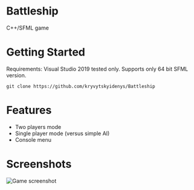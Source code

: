 # Battleship
C++/SFML game

# Getting Started
Requirements: Visual Studio 2019 tested only.
Supports only 64 bit SFML version.

`git clone https://github.com/kryvytskyidenys/Battleship`

# Features
- Two players mode
- Single player mode (versus simple AI)
- Console menu

# Screenshots
![Game screenshot](images/Screenshot_01.png)
